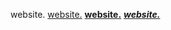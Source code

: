 website. [website.](https://shayypy.github.io) **[website.](https://shayypy.github.io)** **_[website.](https://shayypy.github.io)_**
